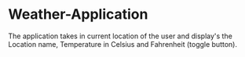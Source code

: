 # Weather-Application
The application takes in current location of the user and display's the Location name, Temperature in Celsius and Fahrenheit (toggle button). 
